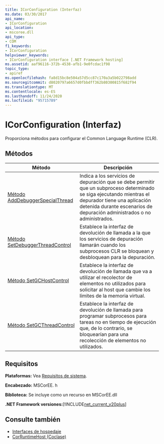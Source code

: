 ```yaml
---
title: ICorConfiguration (Interfaz)
ms.date: 03/30/2017
api_name:
- ICorConfiguration
api_location:
- mscoree.dll
api_type:
- COM
f1_keywords:
- ICorConfiguration
helpviewer_keywords:
- ICorConfiguration interface [.NET Framework hosting]
ms.assetid: aaf96116-372b-4538-afb1-9e0fcdac1f98
topic_type:
- apiref
ms.openlocfilehash: fa8d15bc8e504a57d5cc87c170a3a5b022798add
ms.sourcegitcommit: d8020797a6657d0fbbdff362b80300815f682f94
ms.translationtype: MT
ms.contentlocale: es-ES
ms.lasthandoff: 11/24/2020
ms.locfileid: "95715789"
---
```

# <a name="icorconfiguration-interface"></a>ICorConfiguration (Interfaz)

Proporciona métodos para configurar el Common Language Runtime (CLR).  
  
## <a name="methods"></a>Métodos  
  
|Método|Descripción|  
|------------|-----------------|  
|[Método AddDebuggerSpecialThread](icorconfiguration-adddebuggerspecialthread-method.md)|Indica a los servicios de depuración que se debe permitir que un subproceso determinado se siga ejecutando mientras el depurador tiene una aplicación detenida durante escenarios de depuración administrados o no administrados.|  
|[Método SetDebuggerThreadControl](icorconfiguration-setdebuggerthreadcontrol-method.md)|Establece la interfaz de devolución de llamada a la que los servicios de depuración llamarán cuando los subprocesos CLR se bloquean y desbloquean para la depuración.|  
|[Método SetGCHostControl](icorconfiguration-setgchostcontrol-method.md)|Establece la interfaz de devolución de llamada que va a utilizar el recolector de elementos no utilizados para solicitar al host que cambie los límites de la memoria virtual.|  
|[Método SetGCThreadControl](icorconfiguration-setgcthreadcontrol-method.md)|Establece la interfaz de devolución de llamada para programar subprocesos para tareas no en tiempo de ejecución que, de lo contrario, se bloquearían para una recolección de elementos no utilizados.|  
  
## <a name="requirements"></a>Requisitos  

 **Plataformas:** Vea [Requisitos de sistema](../../get-started/system-requirements.md).  
  
 **Encabezado:** MSCorEE. h  
  
 **Biblioteca:** Se incluye como un recurso en MSCorEE.dll  
  
 **.NET Framework versiones:**[!INCLUDE[net_current_v20plus](../../../../includes/net-current-v20plus-md.md)]  
  
## <a name="see-also"></a>Consulte también

- [Interfaces de hospedaje](hosting-interfaces.md)
- [CorRuntimeHost (Coclase)](corruntimehost-coclass.md)
